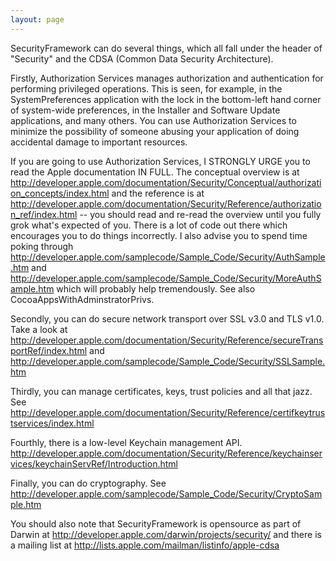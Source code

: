 ```yaml
---
layout: page
---
```




SecurityFramework can do several things, which all fall under the header of "Security" and the CDSA (Common Data Security Architecture).

Firstly, Authorization Services manages authorization and authentication for performing privileged operations. This is seen, for example, in the SystemPreferences application with the lock in the bottom-left hand corner of system-wide preferences, in the Installer and Software Update applications, and many others. You can use Authorization Services to minimize the possibility of someone abusing your application of doing accidental damage to important resources.

If you are going to use Authorization Services, I STRONGLY URGE you to read the Apple documentation IN FULL. The conceptual overview is at http://developer.apple.com/documentation/Security/Conceptual/authorization_concepts/index.html and the reference is at http://developer.apple.com/documentation/Security/Reference/authorization_ref/index.html -- you should read and re-read the overview until you fully grok what's expected of you. There is a lot of code out there which encourages you to do things incorrectly. I also advise you to spend time poking through http://developer.apple.com/samplecode/Sample_Code/Security/AuthSample.htm and http://developer.apple.com/samplecode/Sample_Code/Security/MoreAuthSample.htm which will probably help tremendously. See also CocoaAppsWithAdminstratorPrivs.

Secondly, you can do secure network transport over SSL v3.0 and TLS v1.0. Take a look at http://developer.apple.com/documentation/Security/Reference/secureTransportRef/index.html and http://developer.apple.com/samplecode/Sample_Code/Security/SSLSample.htm

Thirdly, you can manage certificates, keys, trust policies and all that jazz. See http://developer.apple.com/documentation/Security/Reference/certifkeytrustservices/index.html

Fourthly, there is a low-level Keychain management API. http://developer.apple.com/documentation/Security/Reference/keychainservices/keychainServRef/Introduction.html

Finally, you can do cryptography. See http://developer.apple.com/samplecode/Sample_Code/Security/CryptoSample.htm

You should also note that SecurityFramework is opensource as part of Darwin at http://developer.apple.com/darwin/projects/security/ and there is a mailing list at http://lists.apple.com/mailman/listinfo/apple-cdsa
